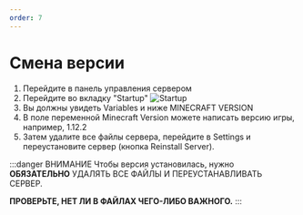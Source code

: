```yaml
---
order: 7
---
```


# Смена версии

1. Перейдите в панель управления сервером
2. Перейдите во вкладку "Startup"
![Startup](/minecraft/startup-version.png)
3. Вы должны увидеть Variables и ниже MINECRAFT VERSION
4. В поле переменной Minecraft Version можете написать версию игры, например, 1.12.2
5. Затем удалите все файлы сервера, перейдите в Settings и переустановите сервер (кнопка Reinstall Server).

:::danger ВНИМАНИЕ
Чтобы версия установилась, нужно **ОБЯЗАТЕЛЬНО** УДАЛЯТЬ ВСЕ ФАЙЛЫ И ПЕРЕУСТАНАВЛИВАТЬ СЕРВЕР.

**ПРОВЕРЬТЕ, НЕТ ЛИ В ФАЙЛАХ ЧЕГО-ЛИБО ВАЖНОГО.**
:::
